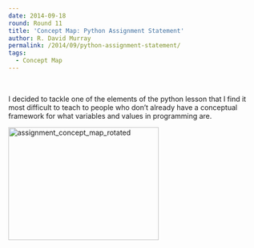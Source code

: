 ```yaml
---
date: 2014-09-18
round: Round 11
title: 'Concept Map: Python Assignment Statement'
author: R. David Murray
permalink: /2014/09/python-assignment-statement/
tags:
  - Concept Map
---
```

&nbsp;

I decided to tackle one of the elements of the python lesson that I find it most difficult to teach to people who don&#8217;t already have a conceptual framework for what variables and values in programming are.

[<img class="alignnone size-medium wp-image-8867" alt="assignment_concept_map_rotated" src="/software-carpentry-training-website/uploads/2014/09/assignment_concept_map_rotated-300x225.jpg" width="300" height="225" />][1]

 [1]: /software-carpentry-training-website/uploads/2014/09/assignment_concept_map_rotated.jpg
